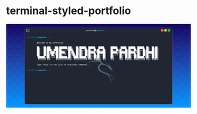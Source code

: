 # terminal-styled-portfolio

<img src='https://github.com/umendra-pardhi/terminal-styled-portfolio/blob/main/portfolio.PNG'/>